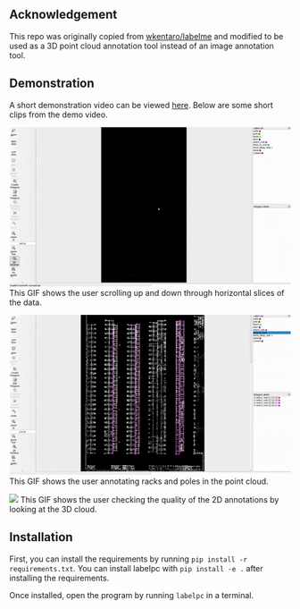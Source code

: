 
## Acknowledgement

This repo was originally copied from [wkentaro/labelme](https://github.com/wkentaro/labelme.git) 
and modified to be used as a 3D point cloud annotation tool instead of an image annotation tool.

## Demonstration

A short demonstration video can be viewed [here](https://youtu.be/jpjvWzdVLkk).
Below are some short clips from the demo video.

![](images/labelpc_scroll.gif)
This GIF shows the user scrolling up and down through horizontal slices of the data.

![](images/labelpc_annotation.gif)
This GIF shows the user annotating racks and poles in the point cloud.

![](images/labelpc_3d.gif)
This GIF shows the user checking the quality of the 2D annotations by looking at the 3D cloud.

## Installation

First, you can install the requirements by running `pip install -r requirements.txt`.
You can install labelpc with `pip install -e .` after installing the requirements.

Once installed, open the program by running `labelpc` in a terminal.
